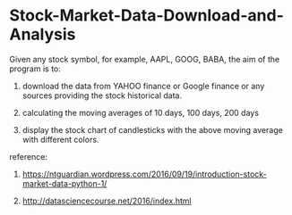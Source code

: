 # Stock-Market-Data-Download-and-Analysis

Given any stock symbol, for example, AAPL, GOOG, BABA, the aim of the program is to: 

1. download the data from YAHOO finance or Google finance or any sources providing the stock historical data.

2. calculating the moving averages of 10 days, 100 days, 200 days

3. display the stock chart of candlesticks with the above moving average with different colors.

reference: 

1. https://ntguardian.wordpress.com/2016/09/19/introduction-stock-market-data-python-1/

2. http://datasciencecourse.net/2016/index.html
